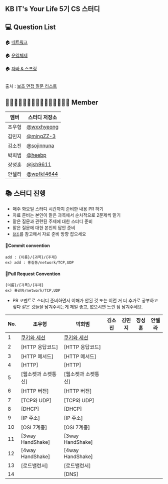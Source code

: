## KB IT's Your Life 5기 CS 스터디
## :computer: Question List

🏠 [네트워크](https://github.com/VSFe/Tech-Interview/blob/main/03-NETWORK.md)<br><br>
:house: [운영체제](https://github.com/VSFe/Tech-Interview/blob/main/02-OPERATING_SYSTEM.md)<br><br>
:house: [자바 & 스프링](https://github.com/VSFe/Tech-Interview/blob/main/07-JAVA_SPRING.md)<br><br>

출처 : [보초 면접 질문 리스트](https://github.com/VSFe/Tech-Interview)

## 👨🏻‍💻👩🏻‍💻👨🏻‍💻👩🏻‍💻👨🏻‍💻 Member
|멤버|스터디 저장소|
|---|---|
|조우형|[@wxxhyeong](https://github.com/wxxhyeong/kb-cs)|
|김민지|[@mingZZ-3](https://github.com/mingZZ-3/kb-cs)|
|김소진|[@sojinnuna](https://github.com/sojinnuna/kb-cs)|
|박희범|[@heebp](https://github.com/heebp/kb-cs)|
|장성훈|[@jsh9611](https://github.com/jsh9611/kb-cs)|
|안젤라|[@wpfkf4644](https://github.com/wpfkf4644/kb-cs)|

## 📚 스터디 진행

- 매주 화요일 스터디 시간까지 준비한 내용 PR 하기
- 자료 준비는 본인이 맡은 과목에서 순차적으로 2문제씩 맡기
- 맡은 질문과 관련된 주제에 대한 스터디 준비
- 맡은 질문에 대한 본인의 답안 준비
- [```참조```](https://github.com/jmxx219/CS-Study)를 참고해서 자료 준비 방향 잡으세요



#### :ocean:Commit convention
```
add : {이름}/{과목}/{주제}
ex) add : 홍길동/network/TCP,UDP
```

#### :ocean:Pull Request Convention
```
{이름}/{과목}/{주제}
ex) 홍길동/network/TCP,UDP
```
- PR 코멘트로 스터디 준비하면서 이해가 안된 것 또는 이런 거 더 추가로 공부하고 싶다 같은 것들을 남겨주시는게 제일 좋고, 없으시면 느낀 점 남겨주세요.

|No.|조우형|박희범|김소진|김민지|장성훈|안젤라|
|---|---|---|---|---|---|---|
|1|[쿠키와 세션](https://github.com/wxxhyeong/kb-cs/blob/main/%EC%A1%B0%EC%9A%B0%ED%98%95/network/%EC%BF%A0%ED%82%A4%EC%99%80%EC%84%B8%EC%85%98.md)|[쿠키와 세션](https://github.com/wxxhyeong/kb-cs/blob/main/%EB%B0%95%ED%9D%AC%EB%B2%94/network/%EC%BF%A0%ED%82%A4%EC%99%80%20%EC%84%B8%EC%85%98.md)||||
| 2|[HTTP 응답코드]|[HTTP 응답코드]|||||
| 3|[HTTP 메서드]|[HTTP 메서드]|||||
| 4|[HTTP]|[HTTP]|||||
| 5|[웹소켓과 소켓통신]|[웹소켓과 소켓통신]|||||
| 6|[HTTP 버전]|[HTTP 버전]|||||
| 7|[TCP와 UDP]|[TCP와 UDP]|||||
| 8|[DHCP]|[DHCP]|||||
| 9|[IP 주소]|[IP 주소]|||||
| 10|[OSI 7계층]|[OSI 7계층]|||||
| 11|[3way HandShake]|[3way HandShake]|||||
| 12|[4way HandShake]|[4way HandShake]|||||
| 13|[로드밸런서]|[로드밸런서]|||||
| 14||[DNS]|||||
